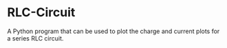 # RLC-Circuit
A Python program that can be used to plot the charge and current plots for a series RLC circuit.
